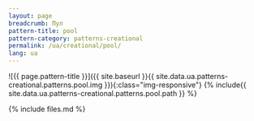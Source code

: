 ```yaml
---
layout: page
breadcrumb: Пул
pattern-title: pool
pattern-category: patterns-creational
permalink: /ua/creational/pool/
lang: ua
---
```


![{{ page.pattern-title }}]({{ site.baseurl }}{{ site.data.ua.patterns-creational.patterns.pool.img }}){:class="img-responsive"}
{% include{{ site.data.ua.patterns-creational.patterns.pool.path }} %}

{% include files.md %}